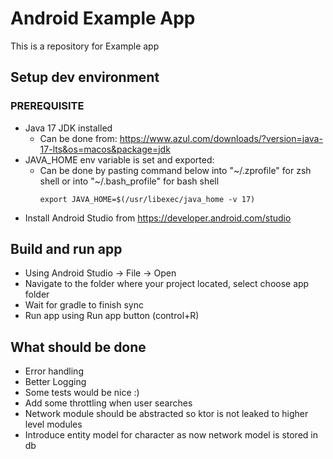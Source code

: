 # Android Example App

This is a repository for Example app

## Setup dev environment

### PREREQUISITE
* Java 17 JDK installed
  * Can be done from: <https://www.azul.com/downloads/?version=java-17-lts&os=macos&package=jdk>
* JAVA_HOME env variable is set and exported:
  * Can be done by pasting command below into "~/.zprofile" for zsh shell or into "~/.bash_profile" for bash shell
    ```
    export JAVA_HOME=$(/usr/libexec/java_home -v 17)
    ```
* Install Android Studio from https://developer.android.com/studio

## Build and run app
* Using Android Studio -> File -> Open
* Navigate to the folder where your project located, select choose app folder 
* Wait for gradle to finish sync
* Run app using Run app button (control+R)

## What should be done
* Error handling
* Better Logging
* Some tests would be nice :)
* Add some throttling when user searches
* Network module should be abstracted so ktor is not leaked to higher level modules
* Introduce entity model for character as now network model is stored in db
